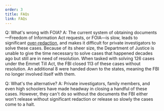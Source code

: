 ```yaml
---
order: 3
title: FAQs
link: FAQs
---
```


Q: What's wrong with FOIA? 
A: The current system of obtaining documents—Freedom of Information Act requests, or FOIA—is slow, leads to significant <span id="slateLink">[over-redaction](http://www.slate.com/blogs/future_tense/2013/10/03/justice_department_guilty_of_overclassifying_documents_internal_audit_finds.html)</span>, and makes it difficult for private investigators to solve these cases. Because of its sheer size, the Department of Justice is unable to give the time necessary to solve cases that happened decades ago but still are in need of resolution. When tasked with solving 126 cases under the Emmet Till Act, the FBI closed 113 of these cases without resolution. An additional 8 were handed down to the states, meaning the FBI no longer involved itself with them.
 
Q: What's the alternative?
A: Private investigators, family members, and even high schoolers have made headway in closing a handful of these cases. However, they can't do so without the documents the FBI either won't release without significant redaction or release so slowly the cases come to a halt. </div>

